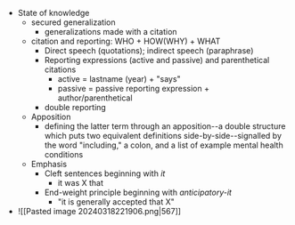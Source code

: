 - State of knowledge
	- secured generalization
		- generalizations made with a citation
	- citation and reporting: WHO + HOW(WHY) + WHAT
		- Direct speech (quotations); indirect speech (paraphrase)
		- Reporting expressions (active and passive) and parenthetical citations
			- active = lastname (year) + "says"
			- passive = passive reporting expression + author/parenthetical
		- double reporting
	- Apposition
		- defining the latter term through an apposition--a double structure which puts two equivalent definitions side-by-side--signalled by the word "including," a colon, and a list of example mental health conditions
	- Emphasis
		- Cleft sentences beginning with *it*
			- it was X that
		- End-weight principle beginning with *anticipatory-it*
			- "it is generally accepted that X"
- ![[Pasted image 20240318221906.png|567]]